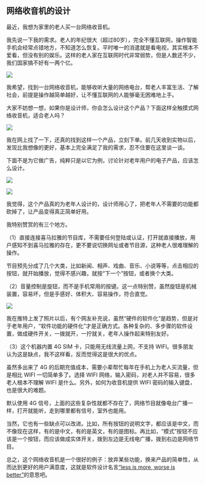 ## 网络收音机的设计

最近，我想为家里的老人买一台网络收音机。

我先说一下我的需求。老人的年纪很大（超过80岁），完全不懂互联网，操作智能手机会经常点错地方，不知道怎么恢复。平时唯一的消遣就是看电视，其实根本不爱看，但没有别的娱乐。这样的老人家在互联网时代非常弱势，但是人数还不少，我们国家搞不好有一两个亿。

![](https://cdn.beekka.com/blogimg/asset/202108/bg2021082413.jpg)

我希望，找到一台网络收音机，能够收听大量的网络电台，帮老人丰富生活、了解社会，前提是操作越简单越好，让不懂互联网的人能够毫无困难地上手。

大家不妨想一想，如果你是设计师，你会怎么设计这个产品？下面这样全触摸式网络收音机，适合老人吗？

![](https://cdn.beekka.com/blogimg/asset/202108/bg2021082414.jpg)

我在网上找了一下，还真的找到这样一个产品，立刻下单。前几天收到实物以后，发现比我想像的更好，基本上完全满足了我的需求，忍不住要在这里谈一谈。

下面不是为它做广告，纯粹只是以它为例，讨论针对老年用户的电子产品，应该怎么设计。

![](https://cdn.beekka.com/blogimg/asset/202108/bg2021082415.jpg)

![](https://cdn.beekka.com/blogimg/asset/202108/bg2021082416.jpg)

我觉得，这个产品真的为老年人设计的，设计师用心了，把老年人不需要的功能都砍掉了，让产品变得真正简单好用。

我特别赞赏的有三个地方。

（1）直接连接喜马拉雅的节目库，不需要任何登陆或认证，打开就直接播放，用户感知不到喜马拉雅的存在，更不要说切换网址或者节目源，这种老人很难理解的操作。

节目预先分成了几个大类，比如新闻、相声、戏曲、音乐、小说等等，点击相应的按钮，就开始播放，觉得不感兴趣，就按“下一个”按钮，或者换个大类。

（2）音量控制是旋钮，而不是手机常用的按键。这一点特别赞，虽然旋钮是机械装置，容易坏，但是手感好、体积大、容易操作，符合直觉。

![](https://cdn.beekka.com/blogimg/asset/202108/bg2021082417.jpg)

我在推特上发了照片以后，有个网友补充说，虽然“硬件的软件化”是趋势，但是对于老年用户，“软件功能的硬件化”才是正确方式。各种复杂的、多步骤的软件设置，做成硬件开关，一拨就开，一拧就关，老年人操作起来特别友好。

（3）这个机器内置 4G SIM 卡，只能用无线流量上网，不支持 WIFI。很多朋友认为这是缺点，我不这样看，反而觉得这是很大的优点。

虽然多出来了 4G 的后期充值成本，需要小辈帮忙每年在手机上为老人买流量，但是相比 WIFI 一切简单多了。选择 WIFI 网络，输入密码，对老人并不容易，很多老人根本不理解 WIFI 是什么。另外，如何为收音机提供 WIFI 密码的输入键盘，也是很大的难题。

默认使用 4G 信号，上面的这些复杂性就都不存在了，网络节目就像电台广播一样，打开就能听，走到哪里都有信号，室外也能用。

当然，它也有一些缺点可以改进。比如，所有按钮的说明文字，都应该是中文，而不像现在这样，有的是中文，有的是英文，有的是图标。再比如，“模式”按钮不应该是一个按钮，而应该做成实体开关，拨到左边是无线电广播，拨到右边是网络节目。

总之，这个网络收音机是一个很好的例子：放弃某些功能，换来产品的简单性，从而达到更好的用户满意度，这就是软件设计名言[“less is more, worse is better”](https://en.wikipedia.org/wiki/Worse_is_better)的意思吧。
